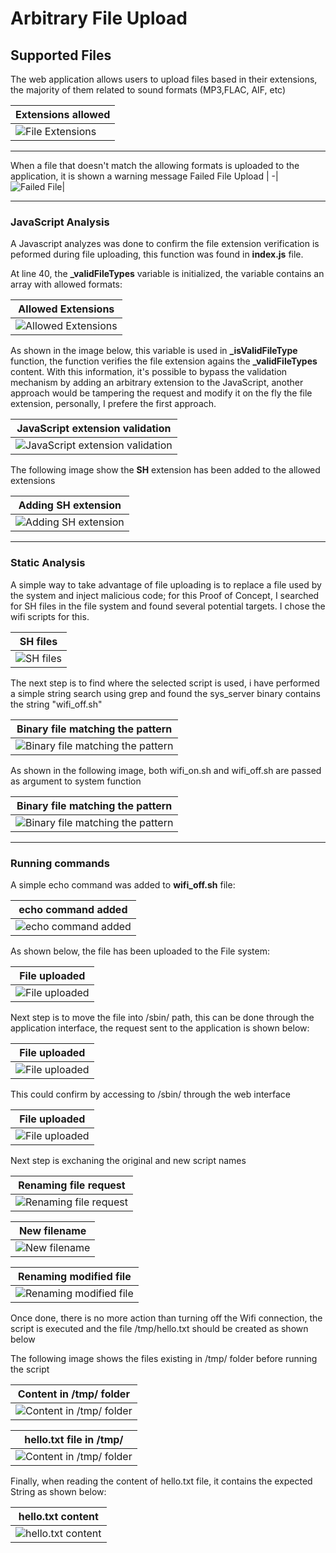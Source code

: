 # Arbitrary File Upload
## Supported Files
The web application allows users to upload files based in their extensions, the majority of them related to sound formats (MP3,FLAC, AIF, etc)

Extensions allowed |
-|
![File Extensions](./images/File_Uploading_01.png)|
___

When a file that doesn't match the allowing formats is uploaded to the application, it is shown a warning message
Failed File Upload |
-|
![Failed File ](./images/File_Uploading_02.png)|
___

### JavaScript Analysis
A Javascript analyzes was done to confirm the file extension verification is peformed during file uploading, this function was found in **index.js** file.

At line 40, the **\_validFileTypes** variable is initialized, the variable contains an array with allowed formats:

Allowed Extensions |
-|
![Allowed Extensions ](./images/File_Uploading_03.png)|

As shown in the image below, this variable is used in **\_isValidFileType** function, the function verifies the file extension agains the **\_validFileTypes** content. With this information, it's possible to bypass the validation mechanism by adding an arbitrary extension to the JavaScript, another approach would be tampering the request and modify it on the fly the file extension, personally, I prefere the first approach. 

JavaScript extension validation |
-|
![JavaScript extension validation](./images/File_Uploading_04.png)|

The following image show the **SH** extension has been added to the allowed extensions

Adding SH extension |
-|
![Adding SH extension](./images/File_Uploading_05.png)|

___

### Static Analysis

A simple way to take advantage of file uploading is to replace a file used by the system and inject malicious code; for this Proof of Concept, I searched for SH files in the file system and found several potential targets. I chose the wifi scripts for this.

SH files|
-|
![SH files](./images/File_Uploading_static_analysis_06.png)|

The next step is to find where the selected script is used, i have performed a simple string search using grep and found the sys_server binary contains the string "wifi_off.sh"

Binary file matching the pattern|
-|
![Binary file matching the pattern](./images/File_Uploading_static_analysis_07.png)|

As shown in the following image, both wifi_on.sh and wifi_off.sh are passed as argument to system function

Binary file matching the pattern|
-|
![Binary file matching the pattern](./images/File_Uploading_static_analysis_08.png)|

___

### Running commands

A simple echo command was added to **wifi_off.sh** file:

echo command added|
-|
![echo command added](./images/File_Uploading_rce_09.png)|

As shown below, the file has been uploaded to the File system:

File uploaded|
-|
![File uploaded](./images/File_Uploading_rce_10.png)|

Next step is to move the file into /sbin/ path, this can be done through the application interface, the request sent to the application is shown below:

File uploaded|
-|
![File uploaded](./images/File_Uploading_rce_11.png)|

This could confirm by accessing to /sbin/ through the web interface

File uploaded|
-|
![File uploaded](./images/File_Uploading_rce_12.png)|

Next step is exchaning the original and new script names

Renaming file request|
-|
![Renaming file request](./images/File_Uploading_rce_13.png)|

New filename|
-|
![New filename](./images/File_Uploading_rce_14.png)|

Renaming modified file|
-|
![Renaming modified file](./images/File_Uploading_rce_15.png)|


Once done, there is no more action than turning off the Wifi connection, the script is executed and the file /tmp/hello.txt should be created as shown below

The following image shows the files existing in /tmp/ folder before running the script

Content in /tmp/ folder|
-|
![Content in /tmp/ folder](./images/File_Uploading_rce_16.png)|

hello.txt file in /tmp/|
-|
![Content in /tmp/ folder](./images/File_Uploading_rce_17.png)|

Finally, when reading the content of hello.txt file, it contains the expected String as shown below:

hello.txt content|
-|
![hello.txt content](./images/File_Uploading_rce_18.png)|

